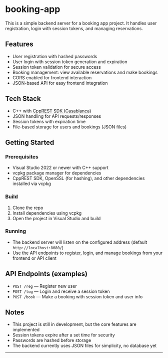 # booking-app
This is a simple backend server for a booking app project. It handles user registration, login with session tokens, and managing reservations.

## Features
- User registration with hashed passwords
- User login with session token generation and expiration
- Session token validation for secure access
- Booking management: view available reservations and make bookings
- CORS enabled for frontend interaction
- JSON-based API for easy frontend integration

## Tech Stack
- C++ with [CppREST SDK (Casablanca)](https://github.com/microsoft/cpprestsdk)
- JSON handling for API requests/responses
- Session tokens with expiration time
- File-based storage for users and bookings (JSON files)

## Getting Started

### Prerequisites
- Visual Studio 2022 or newer with C++ support
- vcpkg package manager for dependencies
- CppREST SDK, OpenSSL (for hashing), and other dependencies installed via vcpkg

### Build
1. Clone the repo
2. Install dependencies using vcpkg
3. Open the project in Visual Studio and build

### Running
- The backend server will listen on the configured address (default `http://localhost:8080/`)
- Use the API endpoints to register, login, and manage bookings from your frontend or API client

## API Endpoints (examples)
- `POST /reg` — Register new user
- `POST /log` — Login and receive a session token
- `POST /book` — Make a booking with session token and user info

## Notes
- This project is still in development, but the core features are implemented
- Session tokens expire after a set time for security
- Passwords are hashed before storage
- The backend currently uses JSON files for simplicity, no database yet

---
